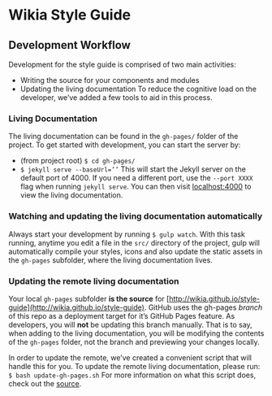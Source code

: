 Wikia Style Guide
===========

## Development Workflow
Development for the style guide is comprised of two main activities:
* Writing the source for your components and modules
* Updating the living documentation
To reduce the cognitive load on the developer, we’ve added a few tools to aid in this process.

### Living Documentation
The living documentation can be found in the `gh-pages/` folder of the project. To get started with development, you can start the server by:
* (from project root) `$ cd gh-pages/`
* `$ jekyll serve --baseUrl=’’`
This will start the Jekyll server on the default port of 4000. If you need a different port, use the `--port XXXX` flag when running `jekyll serve`. You can then visit [localhost:4000](http://localhost:4000) to view the living documentation.

### Watching and updating the living documentation automatically
Always start your development by running `$ gulp watch`. With this task running, anytime you edit a file in the `src/` directory of the project, gulp will automatically compile your styles, icons and also update the static assets in the `gh-pages` subfolder, where the living documentation lives.

### Updating the remote living documentation
Your local `gh-pages` subfolder **is the source** for [http://wikia.github.io/style-guide](http://wikia.github.io/style-guide). GitHub uses the gh-pages *branch* of this repo as a deployment target for it’s GitHub Pages feature. As developers, you will **not** be updating this branch manually. That is to say, when adding to the living documentation, you will be modifying the contents of the `gh-pages` folder, not the branch and previewing your changes locally.

In order to update the remote, we’ve created a convenient script that will handle this for you. To update the remote living documentation, please run:
`$ bash update-gh-pages.sh`
For more information on what this script does, check out the [source](https://github.com/Wikia/style-guide/blob/dev/update-gh-pages.sh).
